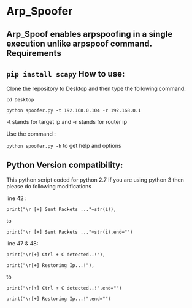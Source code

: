 # Arp_Spoofer
Arp_Spoof enables arpspoofing in a single execution unlike arpspoof command.
Requirements
---
`pip install scapy`
How to use: 
---

Clone the repository to Desktop and then type the following command:

`cd Desktop`

`python spoofer.py -t 192.168.0.104 -r 192.168.0.1`

-t stands for target ip and -r stands for router ip 

Use the command :

`python spoofer.py -h`
to get help and options

Python Version compatibility:
---
This python script coded for python 2.7 
If you are using python 3 then please do following modifications

line 42 :

```print("\r [+] Sent Packets ..."+str(i)), ```

to

```print("\r [+] Sent Packets ..."+str(i),end="")```


line 47 & 48:

```print("\r[+] Ctrl + C detected..!"), ```

```print("\r[+] Restoring Ip...!"), ```

to

```print("\r[+] Ctrl + C detected..!",end="")```

```print("\r[+] Restoring Ip...!",end="")```
